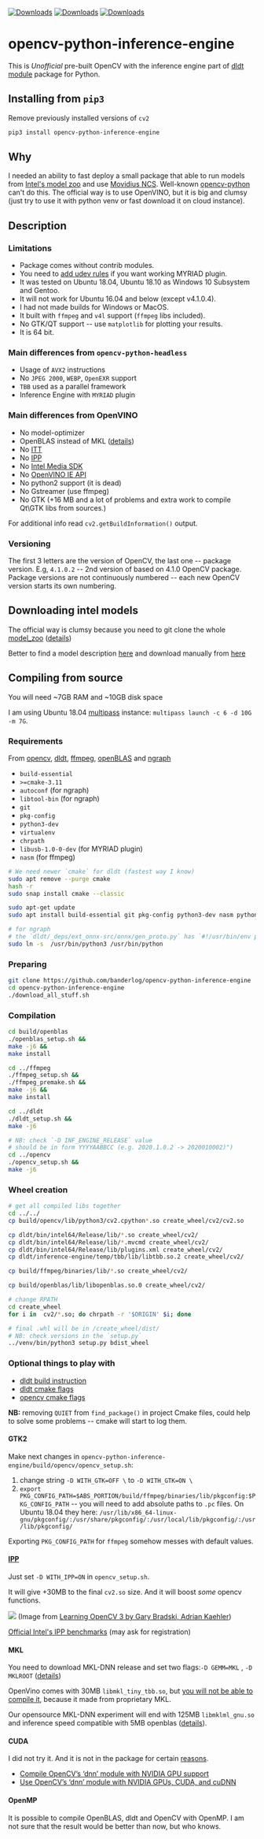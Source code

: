 [![Downloads](https://pepy.tech/badge/opencv-python-inference-engine)](https://pepy.tech/project/opencv-python-inference-engine) [![Downloads](https://pepy.tech/badge/opencv-python-inference-engine/month)](https://pepy.tech/project/opencv-python-inference-engine/month) [![Downloads](https://pepy.tech/badge/opencv-python-inference-engine/week)](https://pepy.tech/project/opencv-python-inference-engine/week)

# opencv-python-inference-engine

This is *Unofficial* pre-built OpenCV with the inference engine part of [dldt module](https://github.com/opencv/dldt/) package for Python.

## Installing from `pip3`

Remove previously installed versions of `cv2`

```bash
pip3 install opencv-python-inference-engine
```


## Why  

I needed an ability to fast deploy a small package that able to run models from [Intel's model zoo](https://github.com/opencv/open_model_zoo/) and use [Movidius NCS](https://software.intel.com/en-us/neural-compute-stick).
Well-known [opencv-python](https://github.com/skvark/opencv-python) can't do this.
The official way is to use OpenVINO, but it is big and clumsy (just try to use it with python venv or fast download it on cloud instance).


## Description

### Limitations

+ Package comes without contrib modules.
+ You need to [add udev rules](https://github.com/opencv/dldt/blob/2019/inference-engine/README.md#for-linux-raspbian-stretch-os) if you want working MYRIAD plugin.
+ It was tested on Ubuntu 18.04, Ubuntu 18.10 as Windows 10 Subsystem and Gentoo.
+ It will not work for Ubuntu 16.04 and below (except v4.1.0.4).
+ I had not made builds for Windows or MacOS.
+ It built with `ffmpeg` and `v4l` support (`ffmpeg` libs included).
+ No GTK/QT support -- use `matplotlib` for plotting your results.
+ It is 64 bit.

### Main differences from `opencv-python-headless`

+ Usage of `AVX2` instructions
+ No `JPEG 2000`, `WEBP`, `OpenEXR` support
+ `TBB` used as a parallel framework
+ Inference Engine with `MYRIAD` plugin

### Main differences from OpenVINO

+ No model-optimizer
+ OpenBLAS instead of MKL ([details](https://github.com/banderlog/opencv-python-inference-engine/issues/5#issuecomment-599563729))
+ No [ITT](https://software.intel.com/en-us/articles/intel-itt-api-open-source)
+ No [IPP](https://software.intel.com/en-us/ipp)
+ No [Intel Media SDK](https://software.intel.com/en-us/media-sdk)
+ No [OpenVINO IE API](https://github.com/opencv/dldt/tree/2020/inference-engine/ie_bridges/python/src/openvino/inference_engine)
+ No python2 support (it is dead)
+ No Gstreamer (use ffmpeg)
+ No GTK (+16 MB and a lot of problems and extra work to compile Qt\GTK libs from sources.)

For additional info read `cv2.getBuildInformation()` output.

### Versioning

The first 3 letters are the version of OpenCV, the last one -- package version. E.g, `4.1.0.2` -- 2nd version of based on 4.1.0 OpenCV package. Package versions are not continuously numbered -- each new OpenCV version starts its own numbering.


## Downloading intel models

The official way is clumsy because you need to git clone the whole [model_zoo](https://github.com/opencv/open_model_zoo) ([details](https://github.com/opencv/open_model_zoo/issues/522))

Better to find a model description [here](https://github.com/opencv/open_model_zoo/blob/master/models/intel/index.md) and download manually from [here](https://download.01.org/opencv/2020/openvinotoolkit/2020.1/open_model_zoo/models_bin/1/)


## Compiling from source

You will need ~7GB RAM and ~10GB disk space

I am using Ubuntu 18.04 [multipass](https://multipass.run/) instance: `multipass launch -c 6 -d 10G -m 7G`.

### Requirements

From [opencv](https://docs.opencv.org/master/d7/d9f/tutorial_linux_install.html), [dldt](https://docs.opencv.org/master/d7/d9f/tutorial_linux_install.html),
 [ffmpeg](https://trac.ffmpeg.org/wiki/CompilationGuide/Ubuntu), [openBLAS](https://trac.ffmpeg.org/wiki/CompilationGuide/Ubuntu) and [ngraph](https://www.ngraph.ai/documentation/buildlb)

+ `build-essential`
+ `>=cmake-3.11`
+ `autoconf` (for ngraph)
+ `libtool-bin` (for ngraph)
+ `git`
+ `pkg-config`
+ `python3-dev`
+ `virtualenv`
+ `chrpath`
+ `libusb-1.0-0-dev` (for MYRIAD plugin)
+ `nasm` (for ffmpeg)

```bash
# We need newer `cmake` for dldt (fastest way I know)
sudo apt remove --purge cmake
hash -r
sudo snap install cmake --classic

sudo apt-get update
sudo apt install build-essential git pkg-config python3-dev nasm python3 virtualenv libusb-1.0-0-dev chrpath autoconf libtool-bin

# for ngraph
# the `dldt/_deps/ext_onnx-src/onnx/gen_proto.py` has `#!/usr/bin/env python` string and will throw an error otherwise
sudo ln -s  /usr/bin/python3 /usr/bin/python
```

### Preparing

```bash
git clone https://github.com/banderlog/opencv-python-inference-engine
cd opencv-python-inference-engine
./download_all_stuff.sh
```

### Compilation

```bash
cd build/openblas
./openblas_setup.sh &&
make -j6 &&
make install

cd ../ffmpeg
./ffmpeg_setup.sh &&
./ffmpeg_premake.sh &&
make -j6 &&
make install

cd ../dldt
./dldt_setup.sh &&
make -j6

# NB: check `-D INF_ENGINE_RELEASE` value
# should be in form YYYYAABBCC (e.g. 2020.1.0.2 -> 2020010002)")
cd ../opencv
./opencv_setup.sh &&
make -j6
```

### Wheel creation

```bash
# get all compiled libs together
cd ../../
cp build/opencv/lib/python3/cv2.cpython*.so create_wheel/cv2/cv2.so

cp dldt/bin/intel64/Release/lib/*.so create_wheel/cv2/
cp dldt/bin/intel64/Release/lib/*.mvcmd create_wheel/cv2/
cp dldt/bin/intel64/Release/lib/plugins.xml create_wheel/cv2/
cp dldt/inference-engine/temp/tbb/lib/libtbb.so.2 create_wheel/cv2/

cp build/ffmpeg/binaries/lib/*.so create_wheel/cv2/

cp build/openblas/lib/libopenblas.so.0 create_wheel/cv2/

# change RPATH
cd create_wheel
for i in  cv2/*.so; do chrpath -r '$ORIGIN' $i; done

# final .whl will be in /create_wheel/dist/
# NB: check versions in the `setup.py`
../venv/bin/python3 setup.py bdist_wheel
```

### Optional things to play with

+ [dldt build instruction](https://github.com/opencv/dldt/blob/2020/build-instruction.md)
+ [dldt cmake flags](https://github.com/opencv/dldt/blob/b2140c083a068a63591e8c2e9b5f6b240790519d/inference-engine/cmake/features_ie.cmake)
+ [opencv cmake flags](https://github.com/opencv/opencv/blob/master/CMakeLists.txt)

**NB:** removing `QUIET` from `find_package()` in project Cmake files, could help to solve some problems -- сmake will start to log them.


#### GTK2

Make next changes in `opencv-python-inference-engine/build/opencv/opencv_setup.sh`:
1. change string `-D WITH_GTK=OFF \`  to `-D WITH_GTK=ON \`
2. `export PKG_CONFIG_PATH=$ABS_PORTION/build/ffmpeg/binaries/lib/pkgconfig:$PKG_CONFIG_PATH` -- you will need to
   add absolute paths to `.pc` files. On Ubuntu 18.04 they here:
   `/usr/lib/x86_64-linux-gnu/pkgconfig/:/usr/share/pkgconfig/:/usr/local/lib/pkgconfig/:/usr/lib/pkgconfig/`

Exporting `PKG_CONFIG_PATH` for `ffmpeg` somehow messes with default values.

#### [IPP](https://answers.opencv.org/question/12811/whats-exactly-the-opencv-ipp-integration/)

Just set `-D WITH_IPP=ON` in `opencv_setup.sh`.

It will give +30MB to the final `cv2.so` size. And it will boost _some_ opencv functions.

![](https://www.oreilly.com/library/view/learning-opencv-3/9781491937983/assets/lcv3_0105.png)
(Image from [Learning OpenCV 3 by Gary Bradski, Adrian Kaehler](https://www.oreilly.com/library/view/learning-opencv-3/9781491937983/ch01.html))

[Official Intel's IPP benchmarks](https://software.intel.com/en-us/ipp/benchmarks) (may ask for registration)

#### MKL

You need to download MKL-DNN release and set two flags:`-D GEMM=MKL` , `-D MKLROOT` ([details](https://github.com/opencv/dldt/issues/327))

OpenVino comes with 30MB `libmkl_tiny_tbb.so`, but [you will not be able to compile it](https://github.com/intel/mkl-dnn/issues/674), because it made from proprietary MKL.

Our opensource MKL-DNN experiment will end with 125MB `libmklml_gnu.so` and inference speed compatible with 5MB openblas ([details](https://github.com/banderlog/opencv-python-inference-engine/issues/5)).


#### CUDA

I did not try it. And it is not in the package for certain [reasons](https://github.com/banderlog/opencv-python-inference-engine/issues/9).

+ [Compile OpenCV’s ‘dnn’ module with NVIDIA GPU support](https://www.pyimagesearch.com/2020/02/10/opencv-dnn-with-nvidia-gpus-1549-faster-yolo-ssd-and-mask-r-cnn/)
+ [Use OpenCV’s ‘dnn’ module with NVIDIA GPUs, CUDA, and cuDNN](https://www.pyimagesearch.com/2020/02/03/how-to-use-opencvs-dnn-module-with-nvidia-gpus-cuda-and-cudnn/)


#### OpenMP

It is possible to compile OpenBLAS, dldt and OpenCV with OpenMP. I am not sure that the result would be better than now, but who knows.
